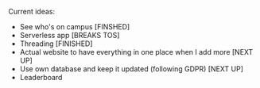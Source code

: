Current ideas:

- See who's on campus [FINSHED]
- Serverless app [BREAKS TOS]
- Threading [FINISHED]
- Actual website to have everything in one place when I add more [NEXT UP]
- Use own database and keep it updated (following GDPR) [NEXT UP]
- Leaderboard
